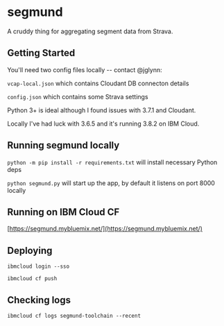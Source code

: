 # segmund

A cruddy thing for aggregating segment data from Strava.

## Getting Started

You'll need two config files locally -- contact @jglynn:

`vcap-local.json` which contains Cloudant DB connecton details

`config.json` which contains some Strava settings

Python 3+ is ideal although I found issues with 3.7.1 and Cloudant.

Locally I've had luck with 3.6.5 and it's running 3.8.2 on IBM Cloud.

## Running segmund locally

`python -m pip install -r requirements.txt` will install necessary Python deps

`python segmund.py` will start up the app, by default it listens on port 8000 locally

## Running on IBM Cloud CF

[https://segmund.mybluemix.net/](https://segmund.mybluemix.net/)

## Deploying

`ibmcloud login --sso`

`ibmcloud cf push`


## Checking logs

`ibmcloud cf logs segmund-toolchain --recent`
